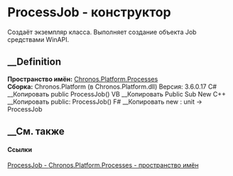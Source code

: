 # ProcessJob - конструктор
Создаёт экземпляр класса. Выполняет создание объекта Job средствами WinAPI.
## __Definition
 **Пространство имён:**
[Chronos.Platform.Processes](N_Chronos_Platform_Processes.htm)  
 **Сборка:** Chronos.Platform (в Chronos.Platform.dll) Версия: 3.6.0.17
C# __Копировать
     public ProcessJob()
VB __Копировать
     Public Sub New
C++ __Копировать
     public:
    ProcessJob()
F# __Копировать
     new : unit -> ProcessJob
##  __См. также
#### Ссылки
[ProcessJob - ](T_Chronos_Platform_Processes_ProcessJob.htm)
[Chronos.Platform.Processes - пространство
имён](N_Chronos_Platform_Processes.htm)
